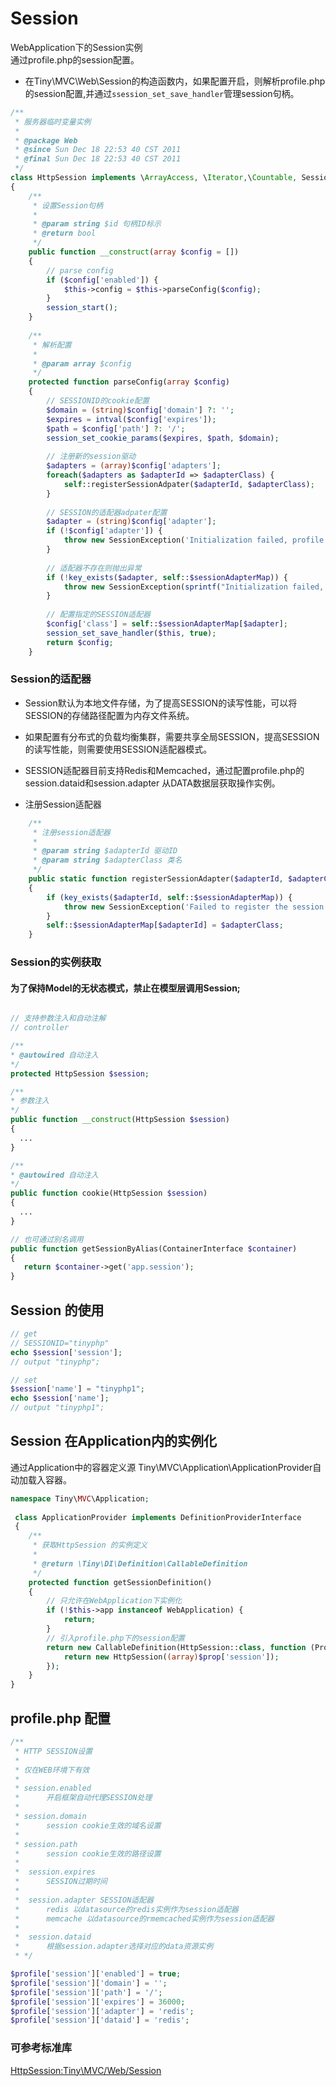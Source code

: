 
Session
====
   WebApplication下的Session实例   
   通过profile.php的session配置。
  
* 在Tiny\MVC\Web\Session的构造函数内，如果配置开启，则解析profile.php的session配置,并通过`ssession_set_save_handler`管理session句柄。   
```php
/**
 * 服务器临时变量实例
 *
 * @package Web
 * @since Sun Dec 18 22:53 40 CST 2011
 * @final Sun Dec 18 22:53 40 CST 2011
 */
class HttpSession implements \ArrayAccess, \Iterator,\Countable, SessionAdapterInterface
{
    /**
     * 设置Session句柄
     *
     * @param string $id 句柄ID标示
     * @return bool
     */
    public function __construct(array $config = [])
    {
        // parse config
        if ($config['enabled']) {
            $this->config = $this->parseConfig($config);
        }
        session_start();
    }
    
    /**
     * 解析配置
     * 
     * @param array $config
     */
    protected function parseConfig(array $config)
    {
        // SESSIONID的cookie配置
        $domain = (string)$config['domain'] ?: '';
        $expires = intval($config['expires']);
        $path = $config['path'] ?: '/';
        session_set_cookie_params($expires, $path, $domain);
        
        // 注册新的session驱动
        $adapters = (array)$config['adapters'];
        foreach($adapters as $adapterId => $adapterClass) {
            self::registerSessionAdpater($adapterId, $adapterClass);
        }
        
        // SESSION的适配器adpater配置
        $adapter = (string)$config['adapter'];
        if (!$config['adapter']) {
            throw new SessionException('Initialization failed, profile.session.adapter is required!');
        }
        
        // 适配器不存在则抛出异常
        if (!key_exists($adapter, self::$sessionAdapterMap)) {
            throw new SessionException(sprintf("Initialization failed, %s is not registered ", $adapter));
        }
        
        // 配置指定的SESSION适配器
        $config['class'] = self::$sessionAdapterMap[$adapter];
        session_set_save_handler($this, true);
        return $config;
    }
```

### Session的适配器
* Session默认为本地文件存储，为了提高SESSION的读写性能，可以将SESSION的存储路径配置为内存文件系统。
* 如果配置有分布式的负载均衡集群，需要共享全局SESSION，提高SESSION的读写性能，则需要使用SESSION适配器模式。
* SESSION适配器目前支持Redis和Memcached，通过配置profile.php的session.dataid和session.adapter 从DATA数据层获取操作实例。

* 注册Session适配器
```php
    /**
     * 注册session适配器
     *
     * @param string $adapterId 驱动ID
     * @param string $adapterClass 类名
     */
    public static function registerSessionAdapter($adapterId, $adapterClass)
    {
        if (key_exists($adapterId, self::$sessionAdapterMap)) {
            throw new SessionException('Failed to register the session adapter %s into the map: session id already exists!', $adapterClass);
        }
        self::$sessionAdapterMap[$adapterId] = $adapterClass;
    }
```

### Session的实例获取
#### 为了保持Model的无状态模式，禁止在模型层调用Session;

```php

// 支持参数注入和自动注解
// controller

/**
* @autowired 自动注入
*/
protected HttpSession $session;

/**
* 参数注入
*/
public function __construct(HttpSession $session)
{
  ...
}

/**
* @autowired 自动注入
*/
public function cookie(HttpSession $session) 
{
  ...
}

// 也可通过别名调用
public function getSessionByAlias(ContainerInterface $container)
{
   return $container->get('app.session');
}
```
Session 的使用
----

```php
// get
// SESSIONID="tinyphp"
echo $session['session'];
// output "tinyphp";

// set
$session['name'] = "tinyphp1";
echo $session['name'];
// output "tinyphp1";
```


Session 在Application内的实例化
----

通过Application中的容器定义源 Tiny\MVC\Application\ApplicationProvider自动加载入容器。

```php
namespace Tiny\MVC\Application;
   
 class ApplicationProvider implements DefinitionProviderInterface
 {
    /**
     * 获取HttpSession 的实例定义
     *
     * @return \Tiny\DI\Definition\CallableDefinition
     */
    protected function getSessionDefinition()
    {
        // 只允许在WebApplication下实例化
        if (!$this->app instanceof WebApplication) {
            return;
        }
        // 引入profile.php下的session配置
        return new CallableDefinition(HttpSession::class, function (Properties $prop) {
            return new HttpSession((array)$prop['session']);
        });
    }
}
```

profile.php 配置
----
```php
/**
 * HTTP SESSION设置
 * 
 * 仅在WEB环境下有效
 * 
 * session.enabled 
 *      开启框架自动代理SESSION处理
 *      
 * session.domain 
 *      session cookie生效的域名设置     
 * 
 * session.path
 *      session cookie生效的路径设置
 *      
 *  session.expires 
 *      SESSION过期时间
 *  
 *  session.adapter SESSION适配器
 *      redis 以datasource的redis实例作为session适配器
 *      memcache 以datasource的rmemcached实例作为session适配器
 *  
 *  session.dataid
 *      根据session.adapter选择对应的data资源实例
 * */ 

$profile['session']['enabled'] = true;
$profile['session']['domain'] = '';
$profile['session']['path'] = '/';
$profile['session']['expires'] = 36000;
$profile['session']['adapter'] = 'redis';
$profile['session']['dataid'] = 'redis';
```

### 可参考标准库   
[HttpSession:Tiny\MVC/Web/Session](https://github.com/tinyphporg/tinyphp-dcos/blob/master/docs/manual/lib/mvc.md)

